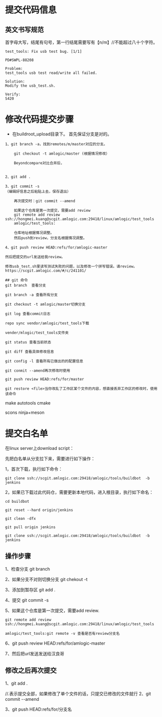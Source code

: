 # 提交代码信息
## 英文书写规范
首字母大写，结尾有句号，第一行结尾需要写有【n/m】//不能超过八十个字符。
```
test_tools: Fix usb test bug. [1/1]

PD#SWPL-88208

Problem:
test_tools usb test read/write all failed.

Solution:
Modify the usb_test.sh.

Verify:
S420
```
# 修改代码提交步骤

- 在buildroot_upload目录下。
首先保证分支是对的。
```
1、git branch -a，找到remotes/m/master对应的分支。

    git checkout -t amlogic/master (根据情况修改）

    Beyondcompare对比合并后，
    

2、git add .

3、git commit -s
（编辑好信息之后粘贴上去，保存退出）

    再次提交时：git commit --amend

    如果这个仓库是第一次提交，需要add review
    git remote add review ssh://hongmei.kuang@scgit.amlogic.com:29418/linux/amlogic/test_tools
    amlogic/test_tools:

    仓库地址根据情况调整。
    然后push到review，分支名根据情况调整。

4、git push review HEAD:refs/for/amlogic-master

然后把提交的url发送给我review。

修改usb_test.sh里读写测试失败的问题，以及修改一个拼写错误。请review。
https://scgit.amlogic.com/#/c/241101/

## git 命令
git branch  查看分支

git branch -a 查看所有分支

git checkout -t amlogic/master切换分支

git log 查看commit日志

repo sync vendor/amlogic/test_tools下载

vender/mlogic/test_tools文件夹

git status 查看当前状态 

git diff 查看具体修改信息

git config -l 查看所有已做出的的配置信息

git conmit --amend再次修改时使用
 
git push review HEAD:refs/for/master

git restore <file>当你改乱了工作区某个文件的内容，想直接丢弃工作区的修改时，使用该命令
```

make
autotools
cmake

scons
ninja+meson

# 提交白名单
在linux server上download script：

先把白名单从分支拉下来，需要进行如下操作：

1，首次下载，执行如下命令：
```
git clone ssh://scgit.amlogic.com:29418/amlogic/tools/buildbot  -b  jenkins
```
2，如果已下载过此代码仓，需要更新本地代码，进入根目录，执行如下命名：
```
cd buildbot

git reset --hard origin/jenkins

git clean -dfx

git pull origin jenkins

git clone ssh://scgit.amlogic.com:29418/amlogic/tools/buildbot  -b  jenkins
```

## 操作步骤
1、检查分支 git branch

2、如果分支不对则切换分支  git chekout -t

3、添加到暂存区  git add .

4、提交 git commit -s

5、如果这个仓库是第一次提交，需要add review.

    git remote add review ssh://hongmei.kuang@scgit.amlogic.com:29418/linux/amlogic/test_tools
    
    amlogic/test_tools:git remote -v 查看是否有review分支名

6、git push review HEAD:refs/for/amlogic-master

7、然后把url发送发送给汉良哥

## 修改之后再次提交
1、git add .

//.表示提交全部，如果修改了单个文件的话，只提交已修改的文件就行
2、git commit --amend

3、git push HEAD:refs/for/分支名



